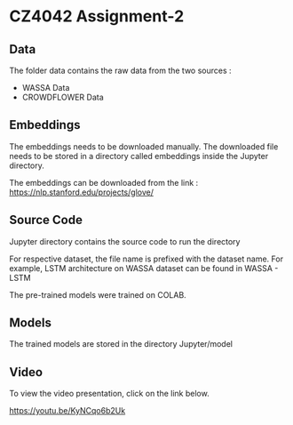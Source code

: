# CZ4042 Assignment-2 

## Data

The folder data contains the raw data from the two sources : 
* WASSA Data
* CROWDFLOWER Data

## Embeddings
The embeddings needs to be downloaded manually. The downloaded file needs to be stored in a directory called embeddings inside the Jupyter directory. 

The embeddings can be downloaded from the link : https://nlp.stanford.edu/projects/glove/

## Source Code

Jupyter directory contains the source code to run the directory 

For respective dataset, the file name is prefixed with the dataset name. For example,  LSTM architecture on WASSA dataset can be found in WASSA - LSTM

The pre-trained models were trained on COLAB. 

## Models

The trained models are stored in the directory Jupyter/model

## Video

To view the video presentation, click on the link below. 

https://youtu.be/KyNCqo6b2Uk
